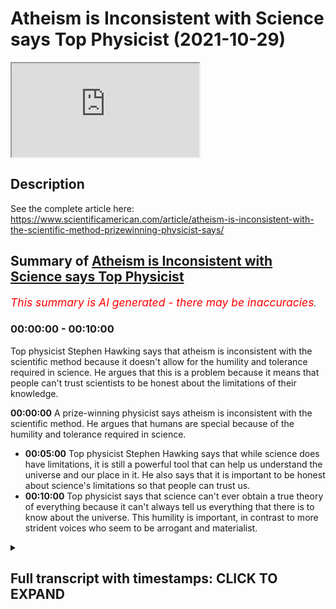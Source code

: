 # Atheism is Inconsistent with Science says Top Physicist (2021-10-29)

<iframe loading='lazy' src='https://www.youtube.com/embed/iCcA-kuASDQ'></iframe>

## Description

See the complete article here: https://www.scientificamerican.com/article/atheism-is-inconsistent-with-the-scientific-method-prizewinning-physicist-says/

## Summary of [Atheism is Inconsistent with Science says Top Physicist](https://www.youtube.com/watch?v=iCcA-kuASDQ)


*<span style="color:red; font-size:125%">This summary is AI generated - there may be inaccuracies</span>. [](/)*

### <a onclick="modifyYTiframeseektime('0')">00:00:00</a> - <a onclick="modifyYTiframeseektime('600')">00:10:00</a>

Top physicist Stephen Hawking says that atheism is inconsistent with the scientific method because it doesn't allow for the humility and tolerance required in science. He argues that this is a problem because it means that people can't trust scientists to be honest about the limitations of their knowledge.

**<a onclick="modifyYTiframeseektime('0')">00:00:00</a>** A prize-winning physicist says atheism is inconsistent with the scientific method. He argues that humans are special because of the humility and tolerance required in science.
* **<a onclick="modifyYTiframeseektime('300')">00:05:00</a>** Top physicist Stephen Hawking says that while science does have limitations, it is still a powerful tool that can help us understand the universe and our place in it. He also says that it is important to be honest about science's limitations so that people can trust us.
* **<a onclick="modifyYTiframeseektime('600')">00:10:00</a>** Top physicist says that science can't ever obtain a true theory of everything because it can't always tell us everything that there is to know about the universe. This humility is important, in contrast to more strident voices who seem to be arrogant and materialist.

<details><summary><h2>Full transcript with timestamps: CLICK TO EXPAND</h2></summary>

<a onclick="modifyYTiframeseektime('1')">0:00:01</a> atheism is inconsistent with the  
<a onclick="modifyYTiframeseektime('4')">0:00:04</a> scientific method a prize-winning  
<a onclick="modifyYTiframeseektime('7')">0:00:07</a> physicist says  
<a onclick="modifyYTiframeseektime('9')">0:00:09</a> in conversation with scientific american  
<a onclick="modifyYTiframeseektime('11')">0:00:11</a> the leading american journal the  
<a onclick="modifyYTiframeseektime('13')">0:00:13</a> templeton prize winner does not pull  
<a onclick="modifyYTiframeseektime('16')">0:00:16</a> punches on the limits of science the  
<a onclick="modifyYTiframeseektime('18')">0:00:18</a> value of humility and the irrationality  
<a onclick="modifyYTiframeseektime('22')">0:00:22</a> of non-belief  
<a onclick="modifyYTiframeseektime('24')">0:00:24</a> professor marcelo gleicer is a  
<a onclick="modifyYTiframeseektime('27')">0:00:27</a> theoretical physicist at dartmouth  
<a onclick="modifyYTiframeseektime('30')">0:00:30</a> college this is an elite academic  
<a onclick="modifyYTiframeseektime('32')">0:00:32</a> institution in the us  
<a onclick="modifyYTiframeseektime('34')">0:00:34</a> and a prolific science popularizer who  
<a onclick="modifyYTiframeseektime('37')">0:00:37</a> won the templeton prize  
<a onclick="modifyYTiframeseektime('39')">0:00:39</a> the award from the john templeton  
<a onclick="modifyYTiframeseektime('41')">0:00:41</a> foundation recognizes an individual  
<a onclick="modifyYTiframeseektime('44')">0:00:44</a> quote who has made an exceptional  
<a onclick="modifyYTiframeseektime('46')">0:00:46</a> contribution to affirming life's  
<a onclick="modifyYTiframeseektime('48')">0:00:48</a> spiritual dimension end quote its past  
<a onclick="modifyYTiframeseektime('52')">0:00:52</a> recipients include  
<a onclick="modifyYTiframeseektime('54')">0:00:54</a> sir martin rees the astronomer royal  
<a onclick="modifyYTiframeseektime('56')">0:00:56</a> here in the uk and freeman dyson  
<a onclick="modifyYTiframeseektime('60')">0:01:00</a> across his 35 year career in science  
<a onclick="modifyYTiframeseektime('63')">0:01:03</a> professor gleicer's research has covered  
<a onclick="modifyYTiframeseektime('66')">0:01:06</a> the early universe to the behavior of  
<a onclick="modifyYTiframeseektime('68')">0:01:08</a> fundamental particles and the origins of  
<a onclick="modifyYTiframeseektime('72')">0:01:12</a> life  
<a onclick="modifyYTiframeseektime('73')">0:01:13</a> but in awarding him  
<a onclick="modifyYTiframeseektime('75')">0:01:15</a> its most prestigious honor the templeton  
<a onclick="modifyYTiframeseektime('78')">0:01:18</a> foundation chiefly cited his status as a  
<a onclick="modifyYTiframeseektime('81')">0:01:21</a> leading public intellectual revealing  
<a onclick="modifyYTiframeseektime('84')">0:01:24</a> quote the historical philosophical and  
<a onclick="modifyYTiframeseektime('87')">0:01:27</a> cultural links between science the  
<a onclick="modifyYTiframeseektime('89')">0:01:29</a> humanities and spirituality  
<a onclick="modifyYTiframeseektime('93')">0:01:33</a> the journal scientific americans spoke  
<a onclick="modifyYTiframeseektime('95')">0:01:35</a> with professor glyser about the need for  
<a onclick="modifyYTiframeseektime('98')">0:01:38</a> humility in science why humans are  
<a onclick="modifyYTiframeseektime('100')">0:01:40</a> special  
<a onclick="modifyYTiframeseektime('102')">0:01:42</a> and the fundamental source of his  
<a onclick="modifyYTiframeseektime('104')">0:01:44</a> curiosity as a physicist  
<a onclick="modifyYTiframeseektime('107')">0:01:47</a> and the journal asked him which aspect  
<a onclick="modifyYTiframeseektime('109')">0:01:49</a> of your work do you think is most  
<a onclick="modifyYTiframeseektime('111')">0:01:51</a> relevant to the templeton foundation's  
<a onclick="modifyYTiframeseektime('114')">0:01:54</a> spiritual aims and he says probably my  
<a onclick="modifyYTiframeseektime('117')">0:01:57</a> belief in humility  
<a onclick="modifyYTiframeseektime('119')">0:01:59</a> i believe we should take a much humbler  
<a onclick="modifyYTiframeseektime('122')">0:02:02</a> approach to knowledge in the sense that  
<a onclick="modifyYTiframeseektime('124')">0:02:04</a> if you look carefully at the way science  
<a onclick="modifyYTiframeseektime('127')">0:02:07</a> works you'll see that yes it is  
<a onclick="modifyYTiframeseektime('129')">0:02:09</a> wonderful magnificent but it has limits  
<a onclick="modifyYTiframeseektime('133')">0:02:13</a> and this is a really important point he  
<a onclick="modifyYTiframeseektime('134')">0:02:14</a> makes i think  
<a onclick="modifyYTiframeseektime('136')">0:02:16</a> and we have to understand and respect  
<a onclick="modifyYTiframeseektime('138')">0:02:18</a> those limits  
<a onclick="modifyYTiframeseektime('140')">0:02:20</a> and by doing that we understand  
<a onclick="modifyYTiframeseektime('142')">0:02:22</a> understand how science advances  
<a onclick="modifyYTiframeseektime('144')">0:02:24</a> science becomes  
<a onclick="modifyYTiframeseektime('146')">0:02:26</a> really a deeply spiritual conversation  
<a onclick="modifyYTiframeseektime('149')">0:02:29</a> with the mysterious about all the things  
<a onclick="modifyYTiframeseektime('152')">0:02:32</a> we don't know  
<a onclick="modifyYTiframeseektime('154')">0:02:34</a> so that's one answer to your question he  
<a onclick="modifyYTiframeseektime('156')">0:02:36</a> says  
<a onclick="modifyYTiframeseektime('157')">0:02:37</a> and that has nothing to do with  
<a onclick="modifyYTiframeseektime('158')">0:02:38</a> organized religion obviously but it does  
<a onclick="modifyYTiframeseektime('160')">0:02:40</a> inform my position against atheism  
<a onclick="modifyYTiframeseektime('164')">0:02:44</a> i consider myself an agnostic he says  
<a onclick="modifyYTiframeseektime('168')">0:02:48</a> then he's asked why are you against  
<a onclick="modifyYTiframeseektime('170')">0:02:50</a> atheism it's very interesting  
<a onclick="modifyYTiframeseektime('172')">0:02:52</a> and he says i honestly think atheism is  
<a onclick="modifyYTiframeseektime('175')">0:02:55</a> inconsistent with the scientific method  
<a onclick="modifyYTiframeseektime('178')">0:02:58</a> what i mean by that is what is atheism  
<a onclick="modifyYTiframeseektime('182')">0:03:02</a> it's a statement a categorical statement  
<a onclick="modifyYTiframeseektime('185')">0:03:05</a> that expresses belief in non-belief  
<a onclick="modifyYTiframeseektime('189')">0:03:09</a> i don't believe even though i have no  
<a onclick="modifyYTiframeseektime('192')">0:03:12</a> evidence for or again simply i don't  
<a onclick="modifyYTiframeseektime('194')">0:03:14</a> believe period  
<a onclick="modifyYTiframeseektime('196')">0:03:16</a> it's a declaration  
<a onclick="modifyYTiframeseektime('198')">0:03:18</a> but in science we don't really do  
<a onclick="modifyYTiframeseektime('201')">0:03:21</a> declarations  
<a onclick="modifyYTiframeseektime('203')">0:03:23</a> we say okay you can have a hypothesis  
<a onclick="modifyYTiframeseektime('206')">0:03:26</a> you have to have some evidence  
<a onclick="modifyYTiframeseektime('208')">0:03:28</a> for or against that  
<a onclick="modifyYTiframeseektime('210')">0:03:30</a> and so an agnostic would say look i have  
<a onclick="modifyYTiframeseektime('213')">0:03:33</a> no evidence for god or any kind of god  
<a onclick="modifyYTiframeseektime('216')">0:03:36</a> what god first of all the maori gods or  
<a onclick="modifyYTiframeseektime('218')">0:03:38</a> the jewish christian or muslim god which  
<a onclick="modifyYTiframeseektime('221')">0:03:41</a> god is that  
<a onclick="modifyYTiframeseektime('223')">0:03:43</a> but on the other hand an agnostic would  
<a onclick="modifyYTiframeseektime('225')">0:03:45</a> acknowledge no right to make a final  
<a onclick="modifyYTiframeseektime('228')">0:03:48</a> statement about something he or she  
<a onclick="modifyYTiframeseektime('231')">0:03:51</a> doesn't know about  
<a onclick="modifyYTiframeseektime('233')">0:03:53</a> the absence of evidence is not evidence  
<a onclick="modifyYTiframeseektime('236')">0:03:56</a> of absence not all that  
<a onclick="modifyYTiframeseektime('238')">0:03:58</a> this positions me very much against all  
<a onclick="modifyYTiframeseektime('241')">0:04:01</a> of the new atheist guys even though i  
<a onclick="modifyYTiframeseektime('243')">0:04:03</a> want my message to be respectful of  
<a onclick="modifyYTiframeseektime('245')">0:04:05</a> people's beliefs and reasoning  
<a onclick="modifyYTiframeseektime('249')">0:04:09</a> and i think obviously the templeton  
<a onclick="modifyYTiframeseektime('251')">0:04:11</a> foundation likes all of this because  
<a onclick="modifyYTiframeseektime('253')">0:04:13</a> this is part of an emerging conversation  
<a onclick="modifyYTiframeseektime('257')">0:04:17</a> it's not just me it's a bunch of my  
<a onclick="modifyYTiframeseektime('259')">0:04:19</a> colleagues including the astrophysicist  
<a onclick="modifyYTiframeseektime('262')">0:04:22</a> adam frank  
<a onclick="modifyYTiframeseektime('264')">0:04:24</a> talking more and more about the relation  
<a onclick="modifyYTiframeseektime('267')">0:04:27</a> between science and spirituality very  
<a onclick="modifyYTiframeseektime('270')">0:04:30</a> interesting stuff  
<a onclick="modifyYTiframeseektime('271')">0:04:31</a> and then he comes to some fascinating  
<a onclick="modifyYTiframeseektime('273')">0:04:33</a> comments about our place in the universe  
<a onclick="modifyYTiframeseektime('276')">0:04:36</a> scientific american asks him so a  
<a onclick="modifyYTiframeseektime('278')">0:04:38</a> message of humility open-mindedness and  
<a onclick="modifyYTiframeseektime('281')">0:04:41</a> tolerance  
<a onclick="modifyYTiframeseektime('283')">0:04:43</a> other than in discussions of god where  
<a onclick="modifyYTiframeseektime('286')">0:04:46</a> else do you see the most important need  
<a onclick="modifyYTiframeseektime('288')">0:04:48</a> for this ethos  
<a onclick="modifyYTiframeseektime('290')">0:04:50</a> and the professor replies  
<a onclick="modifyYTiframeseektime('293')">0:04:53</a> you know i'm a rare earth kind of guy  
<a onclick="modifyYTiframeseektime('296')">0:04:56</a> i think our situation may be rather  
<a onclick="modifyYTiframeseektime('299')">0:04:59</a> special on a planetary or even galactic  
<a onclick="modifyYTiframeseektime('302')">0:05:02</a> scale  
<a onclick="modifyYTiframeseektime('303')">0:05:03</a> so when people talk about copernicus and  
<a onclick="modifyYTiframeseektime('306')">0:05:06</a> copernicanism the principle of  
<a onclick="modifyYTiframeseektime('308')">0:05:08</a> mediocrity that states we should expect  
<a onclick="modifyYTiframeseektime('311')">0:05:11</a> to be average and typical i say  
<a onclick="modifyYTiframeseektime('314')">0:05:14</a> you know what it's time to get beyond  
<a onclick="modifyYTiframeseektime('316')">0:05:16</a> that  
<a onclick="modifyYTiframeseektime('318')">0:05:18</a> when you look out there at the other  
<a onclick="modifyYTiframeseektime('319')">0:05:19</a> planets and the exoplanets that we can  
<a onclick="modifyYTiframeseektime('322')">0:05:22</a> make some sense of  
<a onclick="modifyYTiframeseektime('324')">0:05:24</a> when you look at the history of life on  
<a onclick="modifyYTiframeseektime('326')">0:05:26</a> earth you will realize this place called  
<a onclick="modifyYTiframeseektime('329')">0:05:29</a> earth is absolutely amazing  
<a onclick="modifyYTiframeseektime('333')">0:05:33</a> and maybe yes there are others out there  
<a onclick="modifyYTiframeseektime('335')">0:05:35</a> possibly who knows we certainly expect  
<a onclick="modifyYTiframeseektime('338')">0:05:38</a> so  
<a onclick="modifyYTiframeseektime('339')">0:05:39</a> but right now what we know  
<a onclick="modifyYTiframeseektime('341')">0:05:41</a> is that we have this world and we are  
<a onclick="modifyYTiframeseektime('343')">0:05:43</a> these amazing molecular machines  
<a onclick="modifyYTiframeseektime('346')">0:05:46</a> capable of self-awareness  
<a onclick="modifyYTiframeseektime('349')">0:05:49</a> and all that makes us very special  
<a onclick="modifyYTiframeseektime('352')">0:05:52</a> indeed  
<a onclick="modifyYTiframeseektime('354')">0:05:54</a> and we know for a fact that there will  
<a onclick="modifyYTiframeseektime('356')">0:05:56</a> be no other humans in the universe there  
<a onclick="modifyYTiframeseektime('359')">0:05:59</a> may be some humanoids out there  
<a onclick="modifyYTiframeseektime('361')">0:06:01</a> somewhere  
<a onclick="modifyYTiframeseektime('362')">0:06:02</a> we are but we are unique products of our  
<a onclick="modifyYTiframeseektime('365')">0:06:05</a> single  
<a onclick="modifyYTiframeseektime('366')">0:06:06</a> small planet's long history he says  
<a onclick="modifyYTiframeseektime('370')">0:06:10</a> the point is this to understand modern  
<a onclick="modifyYTiframeseektime('372')">0:06:12</a> science within this framework is to put  
<a onclick="modifyYTiframeseektime('375')">0:06:15</a> humanity back into a kind of moral  
<a onclick="modifyYTiframeseektime('378')">0:06:18</a> center of the universe in which we have  
<a onclick="modifyYTiframeseektime('381')">0:06:21</a> the moral duty to preserve this planet  
<a onclick="modifyYTiframeseektime('384')">0:06:24</a> and its life with everything that we've  
<a onclick="modifyYTiframeseektime('387')">0:06:27</a> got because we understand how rare this  
<a onclick="modifyYTiframeseektime('390')">0:06:30</a> whole game is  
<a onclick="modifyYTiframeseektime('391')">0:06:31</a> and that for all practical purposes we  
<a onclick="modifyYTiframeseektime('394')">0:06:34</a> are alone  
<a onclick="modifyYTiframeseektime('395')">0:06:35</a> for now anyways  
<a onclick="modifyYTiframeseektime('397')">0:06:37</a> we have to do this  
<a onclick="modifyYTiframeseektime('399')">0:06:39</a> and then the uh scientific american says  
<a onclick="modifyYTiframeseektime('402')">0:06:42</a> to him  
<a onclick="modifyYTiframeseektime('403')">0:06:43</a> let me play devil's advocate for a  
<a onclick="modifyYTiframeseektime('405')">0:06:45</a> moment only because earlier you refer to  
<a onclick="modifyYTiframeseektime('407')">0:06:47</a> the value of humility in science  
<a onclick="modifyYTiframeseektime('411')">0:06:51</a> some would say now is not the time to be  
<a onclick="modifyYTiframeseektime('413')">0:06:53</a> humble given the rise the rising tide of  
<a onclick="modifyYTiframeseektime('416')">0:06:56</a> active open hostility to science and  
<a onclick="modifyYTiframeseektime('420')">0:07:00</a> objectivity around the globe  
<a onclick="modifyYTiframeseektime('422')">0:07:02</a> how would you respond to that  
<a onclick="modifyYTiframeseektime('425')">0:07:05</a> and he replies  
<a onclick="modifyYTiframeseektime('426')">0:07:06</a> this is of course something people have  
<a onclick="modifyYTiframeseektime('428')">0:07:08</a> already told me  
<a onclick="modifyYTiframeseektime('430')">0:07:10</a> and are you really sure you want to say  
<a onclick="modifyYTiframeseektime('432')">0:07:12</a> these things they say  
<a onclick="modifyYTiframeseektime('434')">0:07:14</a> and my answer is yes absolutely  
<a onclick="modifyYTiframeseektime('438')">0:07:18</a> there is a difference between science  
<a onclick="modifyYTiframeseektime('440')">0:07:20</a> and what we can call scientism  
<a onclick="modifyYTiframeseektime('443')">0:07:23</a> which is the notion that science can  
<a onclick="modifyYTiframeseektime('445')">0:07:25</a> solve all problems and this is a really  
<a onclick="modifyYTiframeseektime('447')">0:07:27</a> important point i think he makes  
<a onclick="modifyYTiframeseektime('449')">0:07:29</a> to a large extent it is not science but  
<a onclick="modifyYTiframeseektime('451')">0:07:31</a> rather how humanity has used science  
<a onclick="modifyYTiframeseektime('454')">0:07:34</a> that has put us in our present  
<a onclick="modifyYTiframeseektime('456')">0:07:36</a> difficulties  
<a onclick="modifyYTiframeseektime('458')">0:07:38</a> because most people in general have no  
<a onclick="modifyYTiframeseektime('460')">0:07:40</a> awareness of what science can and cannot  
<a onclick="modifyYTiframeseektime('464')">0:07:44</a> do  
<a onclick="modifyYTiframeseektime('465')">0:07:45</a> so they misuse it and they do not think  
<a onclick="modifyYTiframeseektime('468')">0:07:48</a> about science in a more pluralistic way  
<a onclick="modifyYTiframeseektime('471')">0:07:51</a> so okay you're going to develop a  
<a onclick="modifyYTiframeseektime('473')">0:07:53</a> self-driving car good  
<a onclick="modifyYTiframeseektime('476')">0:07:56</a> but how will that car handle hard  
<a onclick="modifyYTiframeseektime('479')">0:07:59</a> choices like whether to prioritize the  
<a onclick="modifyYTiframeseektime('481')">0:08:01</a> lives of its occupants or the lives of  
<a onclick="modifyYTiframeseektime('484')">0:08:04</a> pedestrian bystanders  
<a onclick="modifyYTiframeseektime('487')">0:08:07</a> is it going to be just the technologists  
<a onclick="modifyYTiframeseektime('489')">0:08:09</a> from google who decides let us hope not  
<a onclick="modifyYTiframeseektime('492')">0:08:12</a> and i say amen to that  
<a onclick="modifyYTiframeseektime('495')">0:08:15</a> you have to talk to philosophers you  
<a onclick="modifyYTiframeseektime('497')">0:08:17</a> have to talk to ethicists and i say we  
<a onclick="modifyYTiframeseektime('499')">0:08:19</a> need to talk to theologians too  
<a onclick="modifyYTiframeseektime('502')">0:08:22</a> and to not understand that he says to  
<a onclick="modifyYTiframeseektime('505')">0:08:25</a> say that science has all the answers to  
<a onclick="modifyYTiframeseektime('507')">0:08:27</a> me is just nonsense  
<a onclick="modifyYTiframeseektime('511')">0:08:31</a> we cannot presume that we are going to  
<a onclick="modifyYTiframeseektime('513')">0:08:33</a> solve all the problems of the world by  
<a onclick="modifyYTiframeseektime('515')">0:08:35</a> using a strict scientific approach  
<a onclick="modifyYTiframeseektime('519')">0:08:39</a> it will not be the case and it has never  
<a onclick="modifyYTiframeseektime('522')">0:08:42</a> ever been the case because the world is  
<a onclick="modifyYTiframeseektime('524')">0:08:44</a> too complex and science has  
<a onclick="modifyYTiframeseektime('527')">0:08:47</a> methodological powers as well as  
<a onclick="modifyYTiframeseektime('530')">0:08:50</a> methodological limitations  
<a onclick="modifyYTiframeseektime('534')">0:08:54</a> and so what do i say i say be honest i'm  
<a onclick="modifyYTiframeseektime('537')">0:08:57</a> going to be honest about the powers of  
<a onclick="modifyYTiframeseektime('538')">0:08:58</a> science so that people can actually  
<a onclick="modifyYTiframeseektime('541')">0:09:01</a> believe me for my honesty and  
<a onclick="modifyYTiframeseektime('543')">0:09:03</a> transparency  
<a onclick="modifyYTiframeseektime('545')">0:09:05</a> if you don't want to be honest and  
<a onclick="modifyYTiframeseektime('547')">0:09:07</a> transparent you're just going to become  
<a onclick="modifyYTiframeseektime('549')">0:09:09</a> a liar like everyone else  
<a onclick="modifyYTiframeseektime('551')">0:09:11</a> which is why i get upset he says by  
<a onclick="modifyYTiframeseektime('554')">0:09:14</a> misstatements like when you have  
<a onclick="modifyYTiframeseektime('557')">0:09:17</a> scientists stephen hawking the british  
<a onclick="modifyYTiframeseektime('560')">0:09:20</a> scientist and lawrence krauss among them  
<a onclick="modifyYTiframeseektime('563')">0:09:23</a> the american physicist claiming we have  
<a onclick="modifyYTiframeseektime('565')">0:09:25</a> solved the problem of the origin of the  
<a onclick="modifyYTiframeseektime('567')">0:09:27</a> universe or that string theory is  
<a onclick="modifyYTiframeseektime('569')">0:09:29</a> correct and that the final theory of  
<a onclick="modifyYTiframeseektime('572')">0:09:32</a> everything is at hand  
<a onclick="modifyYTiframeseektime('575')">0:09:35</a> such statements are bogus  
<a onclick="modifyYTiframeseektime('579')">0:09:39</a> so i feel as if i am a guardian for the  
<a onclick="modifyYTiframeseektime('582')">0:09:42</a> integrity of science right now someone  
<a onclick="modifyYTiframeseektime('584')">0:09:44</a> you can trust because this person is  
<a onclick="modifyYTiframeseektime('587')">0:09:47</a> open and honest enough to admit that the  
<a onclick="modifyYTiframeseektime('590')">0:09:50</a> scientific enterprise has limitations  
<a onclick="modifyYTiframeseektime('593')">0:09:53</a> which doesn't mean it's weak he says  
<a onclick="modifyYTiframeseektime('597')">0:09:57</a> and then finally very interesting  
<a onclick="modifyYTiframeseektime('599')">0:09:59</a> paragraph  
<a onclick="modifyYTiframeseektime('600')">0:10:00</a> you mentioned string theory says the  
<a onclick="modifyYTiframeseektime('602')">0:10:02</a> editor of the journal and your  
<a onclick="modifyYTiframeseektime('604')">0:10:04</a> skepticism about the notion of a final  
<a onclick="modifyYTiframeseektime('607')">0:10:07</a> theory of everything  
<a onclick="modifyYTiframeseektime('610')">0:10:10</a> where does this skepticism come from  
<a onclick="modifyYTiframeseektime('612')">0:10:12</a> that's a very important point he said  
<a onclick="modifyYTiframeseektime('614')">0:10:14</a> and our professor replies  
<a onclick="modifyYTiframeseektime('616')">0:10:16</a> it is impossible for science to obtain a  
<a onclick="modifyYTiframeseektime('619')">0:10:19</a> true theory of everything  
<a onclick="modifyYTiframeseektime('622')">0:10:22</a> and the reason for that is  
<a onclick="modifyYTiframeseektime('624')">0:10:24</a> epistemological epistemologies to do  
<a onclick="modifyYTiframeseektime('626')">0:10:26</a> with knowledge how we understand  
<a onclick="modifyYTiframeseektime('628')">0:10:28</a> the world around us  
<a onclick="modifyYTiframeseektime('630')">0:10:30</a> basically he says the way we acquire  
<a onclick="modifyYTiframeseektime('632')">0:10:32</a> information about the world is through  
<a onclick="modifyYTiframeseektime('634')">0:10:34</a> measurement  
<a onclick="modifyYTiframeseektime('636')">0:10:36</a> it's through instruments right and  
<a onclick="modifyYTiframeseektime('639')">0:10:39</a> because of that our measurements and  
<a onclick="modifyYTiframeseektime('641')">0:10:41</a> instruments are always going to tell us  
<a onclick="modifyYTiframeseektime('643')">0:10:43</a> uh a lot of stuff  
<a onclick="modifyYTiframeseektime('645')">0:10:45</a> but they are going to leave stuff out  
<a onclick="modifyYTiframeseektime('650')">0:10:50</a> and we cannot possibly ever think that  
<a onclick="modifyYTiframeseektime('652')">0:10:52</a> we could have a theory of everything  
<a onclick="modifyYTiframeseektime('655')">0:10:55</a> because we cannot ever think that we  
<a onclick="modifyYTiframeseektime('657')">0:10:57</a> know everything that there is to know  
<a onclick="modifyYTiframeseektime('660')">0:11:00</a> about the universe  
<a onclick="modifyYTiframeseektime('662')">0:11:02</a> now that's the end of the quote i think  
<a onclick="modifyYTiframeseektime('665')">0:11:05</a> it's very interesting because science  
<a onclick="modifyYTiframeseektime('666')">0:11:06</a> can't tell us about many really  
<a onclick="modifyYTiframeseektime('669')">0:11:09</a> important things it can't tell us what  
<a onclick="modifyYTiframeseektime('671')">0:11:11</a> is truth what is beauty how should i be  
<a onclick="modifyYTiframeseektime('674')">0:11:14</a> a good person what is right and wrong  
<a onclick="modifyYTiframeseektime('678')">0:11:18</a> how should i live my life is there life  
<a onclick="modifyYTiframeseektime('681')">0:11:21</a> after death even is there a creator of  
<a onclick="modifyYTiframeseektime('684')">0:11:24</a> the universe it can't prove that  
<a onclick="modifyYTiframeseektime('686')">0:11:26</a> mathematically or through measurements  
<a onclick="modifyYTiframeseektime('688')">0:11:28</a> there are other ways perhaps it could we  
<a onclick="modifyYTiframeseektime('690')">0:11:30</a> can understand that truth  
<a onclick="modifyYTiframeseektime('692')">0:11:32</a> so i think his emphasis on humility in  
<a onclick="modifyYTiframeseektime('696')">0:11:36</a> science is really important and it  
<a onclick="modifyYTiframeseektime('698')">0:11:38</a> strikes a beautiful note compared to  
<a onclick="modifyYTiframeseektime('700')">0:11:40</a> more strident voices uh who have  
<a onclick="modifyYTiframeseektime('703')">0:11:43</a> mentioned who uh come across as very uh  
<a onclick="modifyYTiframeseektime('706')">0:11:46</a> arrogant and materialist and  
<a onclick="modifyYTiframeseektime('707')">0:11:47</a> reductionist in their approach to life  
<a onclick="modifyYTiframeseektime('710')">0:11:50</a> the universe and everything anyway i'll  
<a onclick="modifyYTiframeseektime('713')">0:11:53</a> put a link to  
<a onclick="modifyYTiframeseektime('714')">0:11:54</a> the article in the description below  
<a onclick="modifyYTiframeseektime('717')">0:11:57</a> until next time  

</details>
